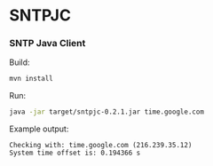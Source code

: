 # SNTPJC
### SNTP Java Client

Build:
```bash
mvn install
```

Run:
```bash
java -jar target/sntpjc-0.2.1.jar time.google.com
```
Example output:
```
Checking with: time.google.com (216.239.35.12)
System time offset is: 0.194366 s
```
